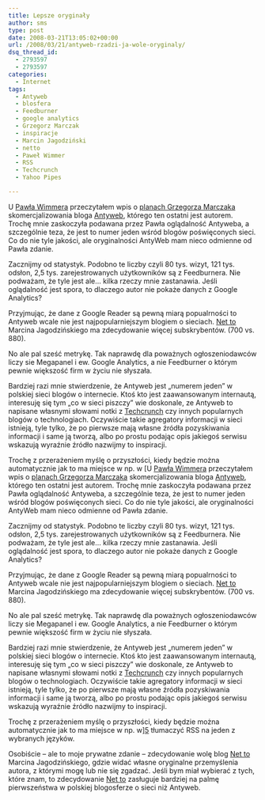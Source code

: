 ```yaml
---
title: Lepsze oryginały
author: sms
type: post
date: 2008-03-21T13:05:02+00:00
url: /2008/03/21/antyweb-rzadzi-ja-wole-oryginaly/
dsq_thread_id:
  - 2793597
  - 2793597
categories:
  - Internet
tags:
  - Antyweb
  - blosfera
  - Feedburner
  - google analytics
  - Grzegorz Marczak
  - inspiracje
  - Marcin Jagodziński
  - netto
  - Paweł Wimmer
  - RSS
  - Techcrunch
  - Yahoo Pipes

---
```

U [Pawła Wimmera][1] przeczytałem wpis o [planach Grzegorza Marczaka][2] skomercjalizowania bloga <a href="http://antyweb.pl/" target="_blank">Antyweb</a>, którego ten ostatni jest autorem. Trochę mnie zaskoczyła podawana przez Pawła oglądalność Antyweba, a szczególnie teza, że jest to numer jeden wśród blogów poświęconych sieci. Co do nie tyle jakości, ale oryginalności AntyWeb mam nieco odmienne od Pawła zdanie. <!--more-->


  
Zacznijmy od statystyk. Podobno te liczby czyli 80 tys. wizyt, 121 tys. odsłon, 2,5 tys. zarejestrowanych użytkowników są z Feedburnera. Nie podważam, że tyle jest ale&#8230; kilka rzeczy mnie zastanawia. Jeśli oglądalność jest spora, to dlaczego autor nie pokaże danych z Google Analytics?
  
Przyjmując, że dane z Google Reader są pewną miarą popualrności to Antyweb wcale nie jest najpopularniejszym blogiem o sieciach. [Net to][3] Marcina Jagodzińskiego ma zdecydowanie więcej subskrybentów. (700 vs. 880).
  
No ale pal sześć metrykę. Tak naprawdę dla poważnych ogłoszeniodawców liczy sie Megapanel i ew. Google Analytics, a nie Feedburner o którym pewnie większość firm w życiu nie słyszała.
  
Bardziej razi mnie stwierdzenie, że Antyweb jest &#8222;numerem jeden&#8221; w polskiej sieci blogów o internecie. Ktoś kto jest zaawansowanym internautą, interesuję się tym &#8222;co w sieci piszczy&#8221; wie doskonale, ze Antyweb to napisane własnymi słowami notki z [Techcrunch][4] czy innych popularnych blogów o technologiach. Oczywiście takie agregatory informacji w sieci istnieją, tyle tylko, że po pierwsze mają własne źródła pozyskiwania informacji i same ją tworzą, albo po prostu podając opis jakiegoś serwisu wskazują wyraźnie źródło nazwijmy to inspiracji.
  
Trochę z przerażeniem myślę o przyszłości, kiedy będzie można automatycznie jak to ma miejsce w np. w [U [Pawła Wimmera][1] przeczytałem wpis o [planach Grzegorza Marczaka][2] skomercjalizowania bloga <a href="http://antyweb.pl/" target="_blank">Antyweb</a>, którego ten ostatni jest autorem. Trochę mnie zaskoczyła podawana przez Pawła oglądalność Antyweba, a szczególnie teza, że jest to numer jeden wśród blogów poświęconych sieci. Co do nie tyle jakości, ale oryginalności AntyWeb mam nieco odmienne od Pawła zdanie. <!--more-->


  
Zacznijmy od statystyk. Podobno te liczby czyli 80 tys. wizyt, 121 tys. odsłon, 2,5 tys. zarejestrowanych użytkowników są z Feedburnera. Nie podważam, że tyle jest ale&#8230; kilka rzeczy mnie zastanawia. Jeśli oglądalność jest spora, to dlaczego autor nie pokaże danych z Google Analytics?
  
Przyjmując, że dane z Google Reader są pewną miarą popualrności to Antyweb wcale nie jest najpopularniejszym blogiem o sieciach. [Net to][3] Marcina Jagodzińskiego ma zdecydowanie więcej subskrybentów. (700 vs. 880).
  
No ale pal sześć metrykę. Tak naprawdę dla poważnych ogłoszeniodawców liczy sie Megapanel i ew. Google Analytics, a nie Feedburner o którym pewnie większość firm w życiu nie słyszała.
  
Bardziej razi mnie stwierdzenie, że Antyweb jest &#8222;numerem jeden&#8221; w polskiej sieci blogów o internecie. Ktoś kto jest zaawansowanym internautą, interesuję się tym &#8222;co w sieci piszczy&#8221; wie doskonale, ze Antyweb to napisane własnymi słowami notki z [Techcrunch][4] czy innych popularnych blogów o technologiach. Oczywiście takie agregatory informacji w sieci istnieją, tyle tylko, że po pierwsze mają własne źródła pozyskiwania informacji i same ją tworzą, albo po prostu podając opis jakiegoś serwisu wskazują wyraźnie źródło nazwijmy to inspiracji.
  
Trochę z przerażeniem myślę o przyszłości, kiedy będzie można automatycznie jak to ma miejsce w np. w][5] tłumaczyć RSS na jeden z wybranych języków.
  
Osobiście &#8211; ale to moje prywatne zdanie &#8211; zdecydowanie wolę blog [Net to][3] Marcina Jagodzińskiego, gdzie widać własne oryginalne przemyślenia autora, z którymi mogę lub nie się zgadzać. Jeśli bym miał wybierać z tych, które znam, to zdecydowanie [Net to][3] zasługuje bardziej na palmę pierwszeństwa w polskiej blogosferze o sieci niż Antyweb.

 [1]: http://poradnikwebmastera.blox.pl/2008/03/Czas-profesjonalistoacutew.html
 [2]: http://antyweb.pl/uwaga-podaje-ceny-reklam-na-antyweb/
 [3]: http://netto.blox.pl
 [4]: http://www.techcrunch.com
 [5]: http://pipes.yahoo.com/pipes/